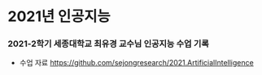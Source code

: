 # 2021년 인공지능

### 2021-2학기 세종대학교 최유경 교수님 인공지능 수업 기록

- 수업 자료 https://github.com/sejongresearch/2021.ArtificialIntelligence
